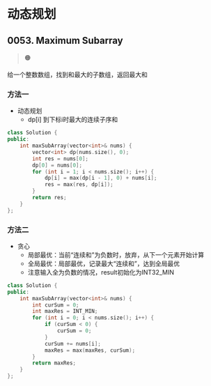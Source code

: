 # 动态规划

## 0053. Maximum Subarray

> :orange_circle:

给一个整数数组，找到和最大的子数组，返回最大和

### 方法一

* 动态规划
  * dp[i] 到下标i时最大的连续子序和

```cpp
class Solution {
public:
    int maxSubArray(vector<int>& nums) {
        vector<int> dp(nums.size(), 0);
        int res = nums[0];
        dp[0] = nums[0];
        for (int i = 1; i < nums.size(); i++) {
            dp[i] = max(dp[i - 1], 0) + nums[i];
            res = max(res, dp[i]);
        }
        return res;
    }
};
```

### 方法二

* 贪心
  * 局部最优：当前“连续和”为负数时，放弃，从下一个元素开始计算
  * 全局最优：局部最优，记录最大“连续和”，达到全局最优
  * 注意输入全为负数的情况，result初始化为INT32_MIN

```cpp
class Solution {
public:
    int maxSubArray(vector<int>& nums) {
        int curSum = 0;
        int maxRes = INT_MIN;
        for (int i = 0; i < nums.size(); i++) {
            if (curSum < 0) {
                curSum = 0;
            }
            curSum += nums[i];
            maxRes = max(maxRes, curSum);
        }
        return maxRes;
    }
};
```


